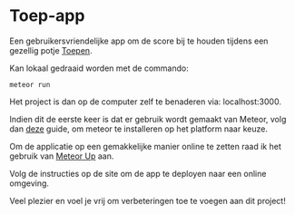 # Toep-app

Een gebruikersvriendelijke app om de score bij te houden tijdens een gezellig potje [Toepen](https://nl.wikipedia.org/wiki/Toepen).

Kan lokaal gedraaid worden met de commando:

```meteor run```

Het project is dan op de computer zelf te benaderen via: localhost:3000.

Indien dit de eerste keer is dat er gebruik wordt gemaakt van Meteor, volg dan [deze](https://www.meteor.com/install) guide, om meteor te installeren op het platform naar keuze. 

Om de applicatie op een gemakkelijke manier online te zetten raad ik het gebruik van [Meteor Up](http://meteor-up.com/) aan. 

Volg de instructies op de site om de app te deployen naar een online omgeving. 

Veel plezier en voel je vrij om verbeteringen toe te voegen aan dit project!